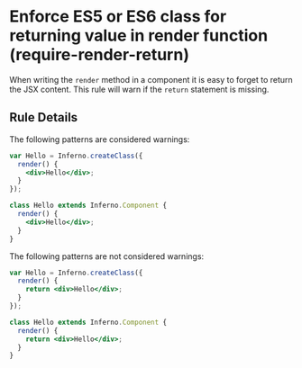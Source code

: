 # Enforce ES5 or ES6 class for returning value in render function (require-render-return)

When writing the `render` method in a component it is easy to forget to return the JSX content. This rule will warn if the `return` statement is missing.

## Rule Details

The following patterns are considered warnings:

```jsx
var Hello = Inferno.createClass({
  render() {
    <div>Hello</div>;
  }
});

class Hello extends Inferno.Component {
  render() {
    <div>Hello</div>;
  }
}
```

The following patterns are not considered warnings:

```jsx
var Hello = Inferno.createClass({
  render() {
    return <div>Hello</div>;
  }
});

class Hello extends Inferno.Component {
  render() {
    return <div>Hello</div>;
  }
}
```
